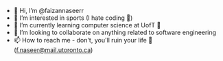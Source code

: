 - 👋 Hi, I’m @faizannaseerr
- 👀 I’m interested in sports (I hate coding 🥺)
- 🌱 I’m currently learning computer science at UofT 🥳
- 💞️ I’m looking to collaborate on anything related to software engineering
- 📫 How to reach me - don't, you'll ruin your life 🥰
     (f.naseer@mail.utoronto.ca)
<!---
faizannaseerr/faizannaseerr is a ✨ special ✨ repository because its `README.md` (this file) appears on your GitHub profile.
You can click the Preview link to take a look at your changes.
--->
